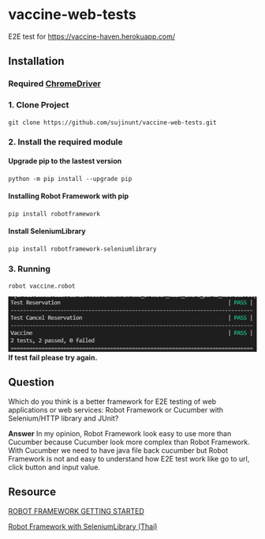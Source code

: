 # vaccine-web-tests
E2E test for https://vaccine-haven.herokuapp.com/
## Installation
### Required [ChromeDriver](https://sites.google.com/chromium.org/driver/)
### 1. Clone Project
```
git clone https://github.com/sujinunt/vaccine-web-tests.git
```
### 2. Install the required module
#### Upgrade pip to the lastest version
```
python -m pip install --upgrade pip
```
#### Installing Robot Framework with pip
```
pip install robotframework
```
#### Install SeleniumLibrary
```
pip install robotframework-seleniumlibrary
```
### 3. Running
```
robot vaccine.robot
```
![Screenshot](test_result.jpg)
**If test fail please try again.**
## Question
Which do you think is a better framework for E2E testing of web applications or web services:  Robot Framework or Cucumber with Selenium/HTTP library and JUnit?

**Answer**
In my opinion, Robot Framework look easy to use more than Cucumber because Cucumber look more complex than Robot Framework. With Cucumber we need to have java file back cucumber but Robot Framework is not and easy to understand how E2E test work like go to url, click button and input value.

## Resource
[ROBOT FRAMEWORK GETTING STARTED](https://robotframework.org/?tab=1#getting-started)

[Robot Framework with SeleniumLibrary (Thai)](https://iamgique.medium.com/%E0%B8%A1%E0%B8%B2%E0%B9%80%E0%B8%A3%E0%B8%B4%E0%B9%88%E0%B8%A1%E0%B8%95%E0%B9%89%E0%B8%99%E0%B9%80%E0%B8%82%E0%B8%B5%E0%B8%A2%E0%B8%99-automate-robot-framework-with-selenium2library-%E0%B9%81%E0%B8%A5%E0%B8%B0-%E0%B8%97%E0%B8%B3-workshop-login-facebook-cbcbbcc6abf8)
